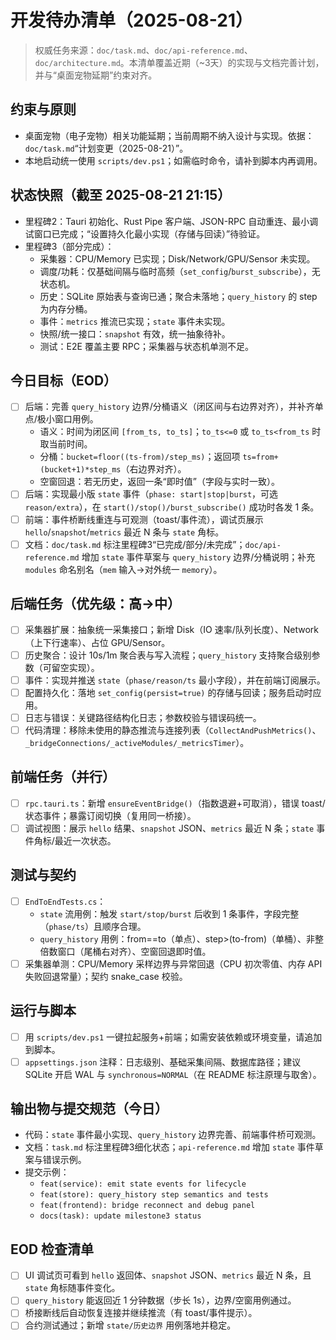 # 开发待办清单（2025-08-21）

> 权威任务来源：`doc/task.md`、`doc/api-reference.md`、`doc/architecture.md`。本清单覆盖近期（~3天）的实现与文档完善计划，并与“桌面宠物延期”约束对齐。

## 约束与原则
- 桌面宠物（电子宠物）相关功能延期；当前周期不纳入设计与实现。依据：`doc/task.md`“计划变更（2025-08-21）”。
- 本地启动统一使用 `scripts/dev.ps1`；如需临时命令，请补到脚本内再调用。

## 状态快照（截至 2025-08-21 21:15）
- 里程碑2：Tauri 初始化、Rust Pipe 客户端、JSON-RPC 自动重连、最小调试窗口已完成；“设置持久化最小实现（存储与回读）”待验证。
- 里程碑3（部分完成）：
  - 采集器：CPU/Memory 已实现；Disk/Network/GPU/Sensor 未实现。
  - 调度/功耗：仅基础间隔与临时高频（`set_config`/`burst_subscribe`），无状态机。
  - 历史：SQLite 原始表与查询已通；聚合未落地；`query_history` 的 step 为内存分桶。
  - 事件：`metrics` 推流已实现；`state` 事件未实现。
  - 快照/统一接口：`snapshot` 有效，统一抽象待补。
  - 测试：E2E 覆盖主要 RPC；采集器与状态机单测不足。

## 今日目标（EOD）
- [ ] 后端：完善 `query_history` 边界/分桶语义（闭区间与右边界对齐），并补齐单点/极小窗口用例。
  - 语义：时间为闭区间 `[from_ts, to_ts]`；`to_ts<=0` 或 `to_ts<from_ts` 时取当前时间。
  - 分桶：`bucket=floor((ts-from)/step_ms)`；返回项 `ts=from+(bucket+1)*step_ms`（右边界对齐）。
  - 空窗回退：若无历史，返回一条“即时值”（字段与实时一致）。
- [ ] 后端：实现最小版 `state` 事件（`phase: start|stop|burst`，可选 `reason/extra`），在 `start()/stop()/burst_subscribe()` 成功时各发 1 条。
- [ ] 前端：事件桥断线重连与可观测（toast/事件流），调试页展示 `hello`/`snapshot`/`metrics` 最近 N 条与 `state` 角标。
- [ ] 文档：`doc/task.md` 标注里程碑3“已完成/部分/未完成”；`doc/api-reference.md` 增加 `state` 事件草案与 `query_history` 边界/分桶说明；补充 `modules` 命名别名（`mem` 输入→对外统一 `memory`）。

## 后端任务（优先级：高→中）
- [ ] 采集器扩展：抽象统一采集接口；新增 Disk（IO 速率/队列长度）、Network（上下行速率）、占位 GPU/Sensor。
- [ ] 历史聚合：设计 10s/1m 聚合表与写入流程；`query_history` 支持聚合级别参数（可留空实现）。
- [ ] 事件：实现并推送 `state`（`phase/reason/ts` 最小字段），并在前端订阅展示。
- [ ] 配置持久化：落地 `set_config(persist=true)` 的存储与回读；服务启动时应用。
- [ ] 日志与错误：关键路径结构化日志；参数校验与错误码统一。
- [ ] 代码清理：移除未使用的静态推流与连接列表（`CollectAndPushMetrics()`、`_bridgeConnections/_activeModules/_metricsTimer`）。

## 前端任务（并行）
- [ ] `rpc.tauri.ts`：新增 `ensureEventBridge()`（指数退避+可取消），错误 toast/状态事件；暴露订阅切换（复用同一桥接）。
- [ ] 调试视图：展示 `hello` 结果、`snapshot` JSON、`metrics` 最近 N 条；`state` 事件角标/最近一次状态。

## 测试与契约
- [ ] `EndToEndTests.cs`：
  - `state` 流用例：触发 `start/stop/burst` 后收到 1 条事件，字段完整（`phase/ts`）且顺序合理。
  - `query_history` 用例：from==to（单点）、step>(to-from)（单桶）、非整倍数窗口（尾桶右对齐）、空窗回退即时值。
- [ ] 采集器单测：CPU/Memory 采样边界与异常回退（CPU 初次零值、内存 API 失败回退常量）；契约 snake_case 校验。

## 运行与脚本
- [ ] 用 `scripts/dev.ps1` 一键拉起服务+前端；如需安装依赖或环境变量，请追加到脚本。
- [ ] `appsettings.json` 注释：日志级别、基础采集间隔、数据库路径；建议 SQLite 开启 WAL 与 `synchronous=NORMAL`（在 README 标注原理与取舍）。

## 输出物与提交规范（今日）
- 代码：`state` 事件最小实现、`query_history` 边界完善、前端事件桥可观测。
- 文档：`task.md` 标注里程碑3细化状态；`api-reference.md` 增加 `state` 事件草案与错误示例。
- 提交示例：
  - `feat(service): emit state events for lifecycle`
  - `feat(store): query_history step semantics and tests`
  - `feat(frontend): bridge reconnect and debug panel`
  - `docs(task): update milestone3 status`

## EOD 检查清单
- [ ] UI 调试页可看到 `hello` 返回体、`snapshot` JSON、`metrics` 最近 N 条，且 `state` 角标随事件变化。
- [ ] `query_history` 能返回近 1 分钟数据（步长 1s），边界/空窗用例通过。
- [ ] 桥接断线后自动恢复连接并继续推流（有 toast/事件提示）。
- [ ] 合约测试通过；新增 `state/历史边界` 用例落地并稳定。
